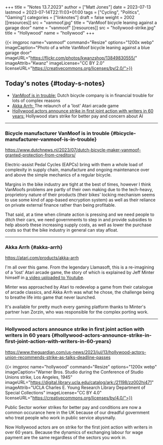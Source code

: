 +++
title = "Notes 13.7.2023"
author = ["Matt Jones"]
date = 2023-07-13
lastmod = 2023-07-14T22:11:03+01:00
tags = ["Cycling", "Politics", "Gaming"]
categories = ["linknotes"]
draft = false
weight = 2002
[[resources]]
  src = "vanmoof.jpg"
  title = "VanMoof bicycle leaning against a garage door"
  name = "vanmoof"
[[resources]]
  src = "hollywood-strike.jpg"
  title = "Hollywood"
  name = "hollywood"
+++

{{< imgproc name="vanmoof"
    command="Resize"
    options="1200x webp"
    imageCaption="Photo of a white VanMoof bicycle leaning against a blue garage door"
    imageURL="https://flickr.com/photos/kwanzshop/13849830555/"
    imageAttrib="Kwanz"
    imageLicense="CC BY 2.0"
    licenseURL="https://creativecommons.org/licenses/by/2.0/">}}


## Today's notes {#today-s-notes}

-   [VanMoof is in trouble:](/blog/links/2023/07/13#bicycle-manufacture-vanmoof-is-in-trouble) Dutch bicycle company is in financial trouble for lots of complex reasons
-   [Akka Arrh: ](/blog/links/2023/07/13#akka-arrh)The relaunch of a 'lost' Atari arcade game
-   [Hollywood actors announce strike in first joint action with writers in 60 years:](/blog/links/2023/07/13#hollywood-actors-announce-strike-in-first-joint-action-with-writers-in-60-years) Hollywood stars strike for better pay and concern about AI

<!--more-->

---


### Bicycle manufacturer VanMoof is in trouble {#bicycle-manufacturer-vanmoof-is-in-trouble}

<https://www.dutchnews.nl/2023/07/dutch-bicycle-maker-vanmoof-granted-protection-from-creditors/>

Electric-assist Pedal Cycles (EAPCs) bring with them a whole load of complexity in supply chain, manufacture and ongoing maintenance over and above the simple mechanics of a regular bicycle.

Margins in the bike industry are tight at the best of times, however I think VanMoofs problems are partly of their own making due to the tech-heavy, proprietory nature of their products (their bikes' locking mechanism seems to use some kind of app-based encryption system) as well as their reliance on private external finance rather than being profitable.

That said, at a time when climate action is pressing and we need people to ditch their cars, we need governments to step in and provide subsidies to help absorb these increasing supply costs, as well as lower the purchase costs  so that the bike industry in general can stay afloat.

---


### Akka Arrh {#akka-arrh}

<https://atari.com/products/akka-arrh>

I'm all over this game. From the legendary Llamasoft, this is a re-imagining of a 'lost' Atari arcade game, the story of which is explained by Jeff Minter himself in [a video uploaded to Youtube](https://www.youtube.com/watch?v=qtkifcXjJ9Q).

Minter was approached by Atari to redevelop a game from their catalogue of arcade classics, and Akka Arrh was what he chose, the challenge being to breathe life into game that never launched.

It's available for pretty much every gaming platform thanks to Minter's partner Ivan Zorzin, who was responsible for the complex porting work.

---


### Hollywood actors announce strike in first joint action with writers in 60 years {#hollywood-actors-announce-strike-in-first-joint-action-with-writers-in-60-years}

<https://www.theguardian.com/us-news/2023/jul/13/hollywood-actors-union-recommends-strike-as-talks-deadline-passes>

{{< imgproc name="hollywood"
    command="Resize"
    options="1200x webp"
    imageCaption="Warner Bros. Studio during the Conference of Studio Unions strike, Los Angeles, 1945"
    imageURL="https://digital.library.ucla.edu/catalog/ark:/21198/zz002hj471"
    imageAttrib="UCLA Charles E. Young Research Library Department of Special Collections"
    imageLicense="CC BY 4.0"
    licenseURL="https://creativecommons.org/licenses/by/4.0/">}}

Public Sector worker strikes for better pay and conditions are now a common occurance here in the UK because of our dreadful government who treat people who work in public service abysmally.

Now Hollywood actors are on strike for the first joint action with writers in over 60 years. Because the dynamics of exchanging labour for wage payment are the same regardless of the sectors you work in.


[//]: # "Exported with love from a post written in Org mode"
[//]: # "- https://github.com/kaushalmodi/ox-hugo"